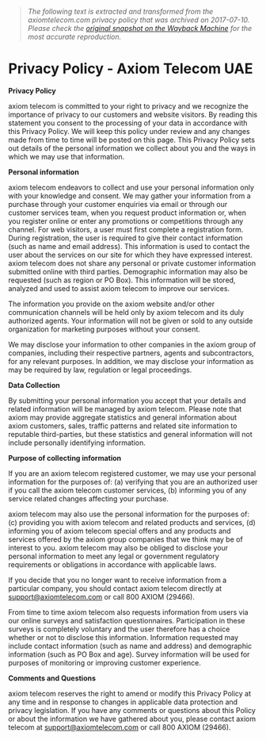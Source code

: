 > *The following text is extracted and transformed from the axiomtelecom.com privacy policy that was archived on 2017-07-10. Please check the [original snapshot on the Wayback Machine](https://web.archive.org/web/20170710145016id_/https%3A//www.axiomtelecom.com/pages/privacy-policy) for the most accurate reproduction.*

# Privacy Policy - Axiom Telecom UAE

**Privacy Policy**

axiom telecom is committed to your right to privacy and we recognize the importance of privacy to our customers and website visitors. By reading this statement you consent to the processing of your data in accordance with this Privacy Policy. We will keep this policy under review and any changes made from time to time will be posted on this page. This Privacy Policy sets out details of the personal information we collect about you and the ways in which we may use that information. 

**Personal information**

axiom telecom endeavors to collect and use your personal information only with your knowledge and consent. We may gather your information from a purchase through your customer enquiries via email or through our customer services team, when you request product information or, when you register online or enter any promotions or competitions through any channel. For web visitors, a user must first complete a registration form. During registration, the user is required to give their contact information (such as name and email address). This information is used to contact the user about the services on our site for which they have expressed interest. axiom telecom does not share any personal or private customer information submitted online with third parties. Demographic information may also be requested (such as region or PO Box). This information will be stored, analyzed and used to assist axiom telecom to improve our services. 

The information you provide on the axiom website and/or other communication channels will be held only by axiom telecom and its duly authorized agents. Your information will not be given or sold to any outside organization for marketing purposes without your consent. 

We may disclose your information to other companies in the axiom group of companies, including their respective partners, agents and subcontractors, for any relevant purposes. In addition, we may disclose your information as may be required by law, regulation or legal proceedings.   


**Data Collection**

By submitting your personal information you accept that your details and related information will be managed by axiom telecom. Please note that axiom may provide aggregate statistics and general information about axiom customers, sales, traffic patterns and related site information to reputable third-parties, but these statistics and general information will not include personally identifying information. 

**Purpose of collecting information**

If you are an axiom telecom registered customer, we may use your personal information for the purposes of: (a) verifying that you are an authorized user if you call the axiom telecom customer services, (b) informing you of any service related changes affecting your purchase. 

axiom telecom may also use the personal information for the purposes of: (c) providing you with axiom telecom and related products and services, (d) informing you of axiom telecom special offers and any products and services offered by the axiom group companies that we think may be of interest to you. axiom telecom may also be obliged to disclose your personal information to meet any legal or government regulatory requirements or obligations in accordance with applicable laws. 

If you decide that you no longer want to receive information from a particular company, you should contact axiom telecom directly at [support@axiomtelecom.com](mailto:support@axiomtelecom.com) or call 800 AXIOM (29466). 

From time to time axiom telecom also requests information from users via our online surveys and satisfaction questionnaires. Participation in these surveys is completely voluntary and the user therefore has a choice whether or not to disclose this information. Information requested may include contact information (such as name and address) and demographic information (such as PO Box and age). Survey information will be used for purposes of monitoring or improving customer experience. 

**Comments and Questions**

axiom telecom reserves the right to amend or modify this Privacy Policy at any time and in response to changes in applicable data protection and privacy legislation. If you have any comments or questions about this Policy or about the information we have gathered about you, please contact axiom telecom at [support@axiomtelecom.com](mailto:support@axiomtelecom.com) or call 800 AXIOM (29466).
